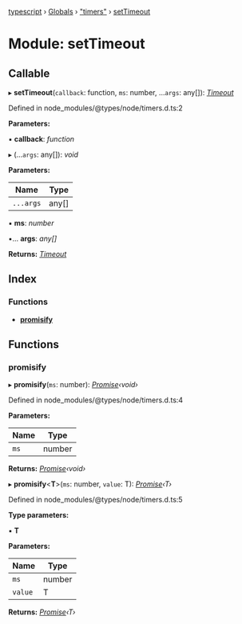 [typescript](../README.md) › [Globals](../globals.md) › ["timers"](_timers_.md) › [setTimeout](_timers_.settimeout.md)

# Module: setTimeout

## Callable

▸ **setTimeout**(`callback`: function, `ms`: number, ...`args`: any[]): *[Timeout](../classes/nodejs.timeout.md)*

Defined in node_modules/@types/node/timers.d.ts:2

**Parameters:**

▪ **callback**: *function*

▸ (...`args`: any[]): *void*

**Parameters:**

Name | Type |
------ | ------ |
`...args` | any[] |

▪ **ms**: *number*

▪... **args**: *any[]*

**Returns:** *[Timeout](../classes/nodejs.timeout.md)*

## Index

### Functions

* [__promisify__](_timers_.settimeout.md#__promisify__)

## Functions

###  __promisify__

▸ **__promisify__**(`ms`: number): *[Promise](../interfaces/promise.md)‹void›*

Defined in node_modules/@types/node/timers.d.ts:4

**Parameters:**

Name | Type |
------ | ------ |
`ms` | number |

**Returns:** *[Promise](../interfaces/promise.md)‹void›*

▸ **__promisify__**<**T**>(`ms`: number, `value`: T): *[Promise](../interfaces/promise.md)‹T›*

Defined in node_modules/@types/node/timers.d.ts:5

**Type parameters:**

▪ **T**

**Parameters:**

Name | Type |
------ | ------ |
`ms` | number |
`value` | T |

**Returns:** *[Promise](../interfaces/promise.md)‹T›*
